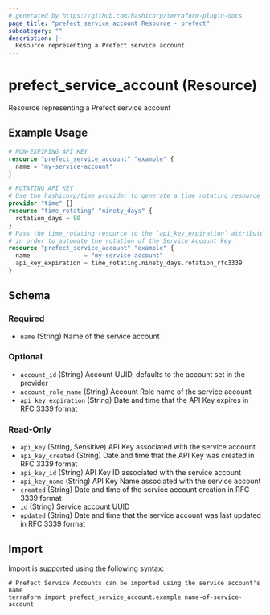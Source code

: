 ```yaml
---
# generated by https://github.com/hashicorp/terraform-plugin-docs
page_title: "prefect_service_account Resource - prefect"
subcategory: ""
description: |-
  Resource representing a Prefect service account
---
```


# prefect_service_account (Resource)

Resource representing a Prefect service account

## Example Usage

```terraform
# NON-EXPIRING API KEY
resource "prefect_service_account" "example" {
  name = "my-service-account"
}

# ROTATING API KEY
# Use the hashicorp/time provider to generate a time_rotating resource
provider "time" {}
resource "time_rotating" "ninety_days" {
  rotation_days = 90
}
# Pass the time_rotating resource to the `api_key_expiration` attribute
# in order to automate the rotation of the Service Account key
resource "prefect_service_account" "example" {
  name               = "my-service-account"
  api_key_expiration = time_rotating.ninety_days.rotation_rfc3339
}
```

<!-- schema generated by tfplugindocs -->
## Schema

### Required

- `name` (String) Name of the service account

### Optional

- `account_id` (String) Account UUID, defaults to the account set in the provider
- `account_role_name` (String) Account Role name of the service account
- `api_key_expiration` (String) Date and time that the API Key expires in RFC 3339 format

### Read-Only

- `api_key` (String, Sensitive) API Key associated with the service account
- `api_key_created` (String) Date and time that the API Key was created in RFC 3339 format
- `api_key_id` (String) API Key ID associated with the service account
- `api_key_name` (String) API Key Name associated with the service account
- `created` (String) Date and time of the service account creation in RFC 3339 format
- `id` (String) Service account UUID
- `updated` (String) Date and time that the service account was last updated in RFC 3339 format

## Import

Import is supported using the following syntax:

```shell
# Prefect Service Accounts can be imported using the service account's name
terraform import prefect_service_account.example name-of-service-account
```
